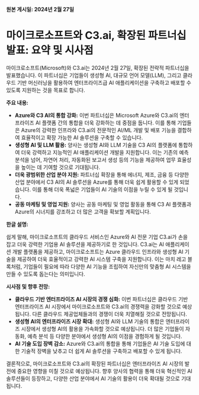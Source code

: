 **원본 게시일: 2024년 2월 27일**

# 마이크로소프트와 C3.ai, 확장된 파트너십 발표: 요약 및 시사점

마이크로소프트(Microsoft)와 C3.ai는 2024년 2월 27일,  확장된 전략적 파트너십을 발표했습니다. 이 파트너십은 기업들이 생성형 AI, 대규모 언어 모델(LLM), 그리고 클라우드 기반 머신러닝을 활용하여 엔터프라이즈급 AI 애플리케이션을 구축하고 배포할 수 있도록 지원하는 것을 목표로 합니다.

**주요 내용:**

* **Azure와 C3 AI의 통합 강화:**  이번 파트너십은 Microsoft Azure와 C3.ai의 엔터프라이즈 AI 플랫폼 간의 통합을 더욱 강화하는 데 중점을 둡니다. 이를 통해 기업들은  Azure의 강력한 인프라와 C3.ai의 전문적인 AI/ML 개발 및 배포 기능을 결합하여 효율적이고 확장 가능한 AI 솔루션을 구축할 수 있습니다.
* **생성형 AI 및 LLM 활용:**  양사는 생성형 AI와 LLM 기술을 C3 AI의 플랫폼에 통합하여 더욱 강력하고 지능적인 AI 애플리케이션 개발을 지원합니다. 이는 기존의 예측 분석을 넘어, 자연어 처리, 자동화된 보고서 생성 등의 기능을 제공하여  업무 효율성을 높이는 데 기여할 것으로 기대됩니다.
* **더욱 광범위한 산업 분야 지원:**  파트너십 확장을 통해 에너지, 제조, 금융 등 다양한 산업 분야에서  C3 AI의 AI 솔루션을 Azure를 통해 더욱 쉽게 활용할 수 있게 되었습니다.  이를 통해 더욱 폭넓은 기업들이 AI 기술의 이점을 누릴 수 있게 될 것입니다.
* **공동 마케팅 및 영업 지원:** 양사는 공동 마케팅 및 영업 활동을 통해  C3 AI 플랫폼과 Azure의 시너지를 강조하고  더 많은 고객을 확보할 계획입니다.

**한글 설명:**

쉽게 말해, 마이크로소프트의 클라우드 서비스인 Azure와 AI 전문 기업 C3.ai가 손을 잡고 더욱 강력한 기업용 AI 솔루션을 제공하기로 한 것입니다.  C3.ai는 AI 애플리케이션 개발 플랫폼을 제공하고, 마이크로소프트는 Azure 클라우드 인프라와 생성형 AI 기술을 제공하여  더욱 효율적이고 강력한 AI 시스템 구축을 지원합니다. 이는 마치 레고 블록처럼, 기업들이 필요에 따라 다양한 AI 기능을 조립하여 자신만의 맞춤형 AI 시스템을 만들 수 있도록 돕는다는 의미입니다.

**시사점 및 향후 전망:**

* **클라우드 기반 엔터프라이즈 AI 시장의 경쟁 심화:** 이번 파트너십은 클라우드 기반 엔터프라이즈 AI 시장에서  마이크로소프트와 C3.ai의 경쟁력을 강화할 것으로 예상됩니다.  다른 클라우드 제공업체들과의 경쟁이 더욱 치열해질 것으로 전망됩니다.
* **생성형 AI의 엔터프라이즈 시장 확대:**  생성형 AI와 LLM 기술의 통합은  엔터프라이즈 시장에서 생성형 AI의 활용을 가속화할 것으로 예상됩니다.  더 많은 기업들이  자동화, 예측 분석 등 다양한 분야에서 생성형 AI의 이점을 경험하게 될 것입니다.
* **AI 기술 도입 장벽 감소:** Azure와 C3.ai의 통합을 통해  기업들은 AI 기술 도입에 대한 기술적 장벽을 낮추고  더 쉽게 AI 솔루션을 구축하고 배포할 수 있게 됩니다.

결론적으로,  마이크로소프트와 C3.ai의 확장된 파트너십은  엔터프라이즈 AI 시장의 발전에 중요한 영향을 미칠 것으로 예상됩니다.  향후 양사의 협력을 통해 더욱 혁신적인 AI 솔루션들이 등장하고,  다양한 산업 분야에서 AI 기술의 활용이 더욱 확대될 것으로 기대됩니다.